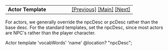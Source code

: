 <table width="100%" data-border="0" data-cellspacing="0"
data-cellpadding="3" data-bgcolor="#C0C0C0">
<colgroup>
<col style="width: 50%" />
<col style="width: 50%" />
</colgroup>
<tbody>
<tr>
<td style="text-align: left;"><strong>Actor Template<br />
</strong></td>
<td style="text-align: right;"><a
href="achievementtemplate.htm">[Previous]</a> <a
href="generalintroduction.htm">[Main]</a> <a
href="alttopictemplate.htm">[Next]</a></td>
</tr>
</tbody>
</table>

  
For actors, we generally override the npcDesc or pcDesc rather than the
base desc. For the standard templates, set the npcDesc, since most
actors are NPC's rather than the player character.  
  
Actor template 'vocabWords' 'name' @location? "npcDesc";   
  
